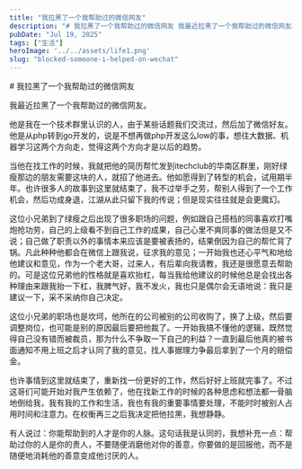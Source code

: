 ```yaml
---
title: "我拉黑了一个我帮助过的微信网友"
description: "# 我拉黑了一个我帮助过的微信网友 我最近拉黑了一个我帮助过的微信网友。 他是我在一个技术群里认识的人，由于某 [&hellip;]"
pubDate: "Jul 19, 2025"
tags: ["生活"]
heroImage: '../../assets/life1.png'
slug: "blocked-someone-i-helped-on-wechat"
---
```


\# 我拉黑了一个我帮助过的微信网友

我最近拉黑了一个我帮助过的微信网友。

他是我在一个技术群里认识的人，由于某些话题我们交流过，然后加了微信好友。他是从php转到go开发的，说是不想再做php开发这么low的事，想往大数据、机器学习这两个方向走，觉得这两个方向才是以后的趋势。

当他在找工作的时候，我就把他的简历帮忙发到itechclub的华南区群里，刚好绿瘦那边的朋友需要这块的人，就招了他进去。他如愿得到了转型的机会，试用期半年。也许很多人的故事到这里就结束了，我不过举手之劳，帮别人得到了一个工作机会，然后功成身退，江湖从此只留下我的传说；但是现实往往就是会更魔幻。

这位小兄弟到了绿瘦之后出现了很多职场的问题，例如跟自己搭档的同事喜欢打嘴炮抢功劳，自己的上级看不到自己工作的成果，自己心里不爽同事的做法但是又不说；自己做了职责以外的事情本来应该是要被表扬的，结果倒因为自己的帮忙背了锅。凡此种种他都会在微信上跟我说，征求我的意见；一开始我也还心平气和地给他建议和意见，作为一个老大哥，过来人，有后辈向我请教，我还是很愿意去帮助的。可是这位兄弟他的性格就是喜欢抬杠，每当我给他建议的时候他总是会找出各种理由来跟我抬一下杠，我脾气好，我不发火，我也只是偶尔会无语地说：我只是建议一下，采不采纳你自己决定。

这位小兄弟的职场也是坎坷，他所在的公司被别的公司收购了，换了上级，然后要调整岗位，也可能是别的原因最后要把他裁了。一开始我搞不懂他的逻辑，既然觉得自己没有错而被裁员，那为什么不争取一下自己的利益？一直到最后他真的被书面通知不用上班之后才认同了我的意见，找人事据理力争最后拿到了一个月的赔偿金。

也许事情到这里就结束了，重新找一份更好的工作，然后好好上班就完事了。不过这哥们可能开始对我产生依赖了，他在找新工作的时候的各种思虑和想法都一骨脑地倒给我，我有我的工作和生活，我也有我的重要事情要处理，不能时时被别人占用时间和注意力。在权衡再三之后我决定把他拉黑，我想静静。

有人说过：你能帮助到的人才是你的人脉。这句话我是认同的，我想补充一点：帮助过你的人是你的贵人，不要随便消磨他对你的善意，你要做的是回报他，而不是随便地消耗他的善意变成他讨厌的人。